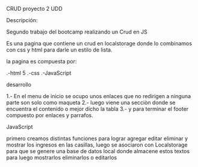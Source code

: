 

CRUD proyecto 2 UDD

Descripción:

Segundo trabajo del bootcamp realizando un Crud en JS

Es una pagina que contiene un crud en localstorage donde lo combinamos con css y html para darle un estilo de lista.

la pagina es compuesta por:

.-html 5 .-css .-JavaScript

desarrollo

1.- En el menu de inicio se ocupo unos enlaces que no redirigen a ninguna parte son solo como maqueta 2.- luego viene una secciòn donde se encuentra el contenido o mejor dicho la tabla 3.- y para terminar el footer compuesto por enlaces y parrafos.

JavaScript

primero creamos distintas funciones para lograr agregar editar eliminar y mostrar los ingresos en las casillas, luego se asociaron con Localstorage para que se genere una base de datos local donde almacene estos textos para luego mostrarlos eliminarlos o editarlos
